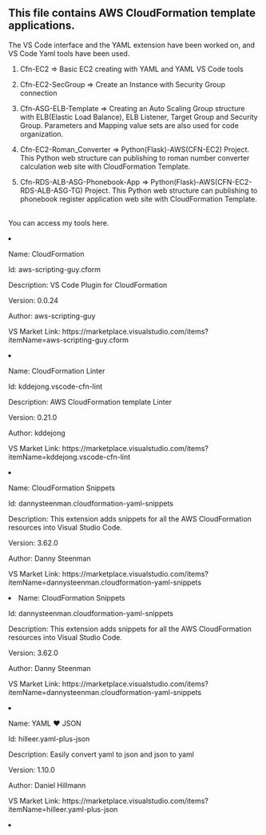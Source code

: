 <p><h2>This file contains AWS CloudFormation template applications.</h2>

The VS Code interface and the YAML extension have been worked on, and VS Code Yaml tools have been used.

1. Cfn-EC2 => Basic EC2 creating with YAML and YAML VS Code tools

2. Cfn-EC2-SecGroup => Create an Instance with Security Group connection

3. Cfn-ASG-ELB-Template => Creating an Auto Scaling Group structure with ELB(Elastic Load Balance), ELB Listener, Target Group and Security Group. Parameters and Mapping value sets are also used for code organization.

4. Cfn-EC2-Roman_Converter => Python(Flask)-AWS(CFN-EC2) Project. This Python web structure can publishing to roman number converter calculation web site with CloudFormation Template.

5. Cfn-RDS-ALB-ASG-Phonebook-App => Python(Flask)-AWS(CFN-EC2-RDS-ALB-ASG-TG) Project. This Python web structure can publishing to phonebook register application web site with CloudFormation Template.</p>





<br>You can access my tools here.</br>

<div>
<li><p>Name: CloudFormation</p>
<p>Id: aws-scripting-guy.cform</p>
<p>Description: VS Code Plugin for CloudFormation</p>
<p>Version: 0.0.24</p>
<p>Author: aws-scripting-guy</p>
<p>VS Market Link: https://marketplace.visualstudio.com/items?itemName=aws-scripting-guy.cform</p></li>
</div>
<div>
<li><p>Name: CloudFormation Linter</p>
<p>Id: kddejong.vscode-cfn-lint</p>
<p>Description: AWS CloudFormation template Linter</p>
<p>Version: 0.21.0</p>
<p>Author: kddejong</p>
<p>VS Market Link: https://marketplace.visualstudio.com/items?itemName=kddejong.vscode-cfn-lint</p></li>
</div>
<div>
<li><p>Name: CloudFormation Snippets</p>
<p>Id: dannysteenman.cloudformation-yaml-snippets</p>
<p>Description: This extension adds snippets for all the AWS CloudFormation resources into Visual Studio Code.</p>
<p>Version: 3.62.0</p>
<p>Author: Danny Steenman</p>
<p>VS Market Link: https://marketplace.visualstudio.com/items?itemName=dannysteenman.cloudformation-yaml-snippets</p></li>
</div>
<div>
<li>Name: CloudFormation Snippets</p>
<p>Id: dannysteenman.cloudformation-yaml-snippets</p>
<p>Description: This extension adds snippets for all the AWS CloudFormation resources into Visual Studio Code.</p>
<p>Version: 3.62.0</p>
<p>Author: Danny Steenman</p>
<p>VS Market Link: https://marketplace.visualstudio.com/items?itemName=dannysteenman.cloudformation-yaml-snippets</p></li>
</div>
<div>
<li><p>Name: YAML ❤️ JSON</p>
<p>Id: hilleer.yaml-plus-json</p>
<p>Description: Easily convert yaml to json and json to yaml</p>
<p>Version: 1.10.0</p>
<p>Author: Daniel Hillmann</p>
<p>VS Market Link: https://marketplace.visualstudio.com/items?itemName=hilleer.yaml-plus-json</p></li>
</div>
<li></li>
